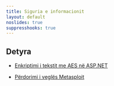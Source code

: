 ```yaml
---
title: Siguria e informacionit
layout: default
noslides: true
suppresshooks: true
---
```


## Detyra

- [Enkriptimi i tekstit me AES në ASP.NET](https://github.com/FatbardhKadriu/AES-Encryption-with-ASP.NET)
<!-- - [Përdorimi i veglës Metasploit](/detyrat-master/siguria-e-informacionit/Metasploit) -->
- [Përdorimi i veglës Metasploit](https://github.com/FatbardhKadriu/analiza-e-vegles-metasploit/blob/main/README.md)

